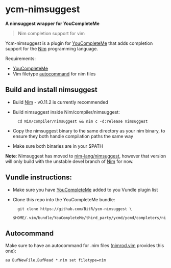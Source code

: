 # ycm-nimsuggest
**A nimsuggest wrapper for YouCompleteMe**
> Nim completion support for vim

Ycm-nimsuggest is a plugin for [YouCompleteMe](https://github.com/Valloric/YouCompleteMe) that adds completion support for the [Nim](https://github.com/nim-lang/Nim) programming language.

Requirements:
- [YouCompleteMe](https://github.com/Valloric/YouCompleteMe)
- Vim filetype [autocommand](#autocommand) for nim files

## Build and install nimsuggest
- Build [Nim](https://github.com/nim-lang/Nim) - v0.11.2 is currently recommended
- Build nimsuggest inside Nim/compiler/nimsuggest:

        cd Nim/compiler/nimsuggest && nim c -d:release nimsuggest

- Copy the nimsuggest binary to the same directory as your nim binary, to ensure they both handle compilation paths the same way
- Make sure both binaries are in your $PATH

**Note**: Nimsuggest has moved to [nim-lang/nimsuggest](https://github.com/nim-lang/nimsuggest), however that version will only build with the unstable devel branch of [Nim](https://github.com/nim-lang/Nim) for now.

## Vundle instructions:
- Make sure you have [YouCompleteMe](https://github.com/Valloric/YouCompleteMe) added to you Vundle plugin list
- Clone this repo into the YouCompleteMe bundle:

        git clone https://github.com/BitR/ycm-nimsuggest \
        $HOME/.vim/bundle/YouCompleteMe/third_party/ycmd/ycmd/completers/nim

## Autocommand
Make sure to have an autocommand for .nim files ([nimrod.vim](https://github.com/zah/nimrod.vim) provides this one):

    au BufNewFile,BufRead *.nim set filetype=nim
